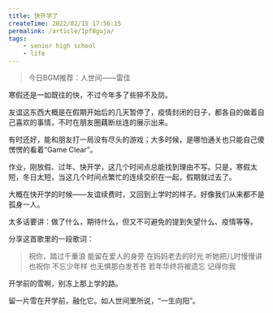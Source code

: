 ```yaml
---
title: 快开学了
createTime: 2022/02/15 17:56:15
permalink: /article/1pf8guja/
tags:
    - senior high school
    - life
---
```


> 今日BGM推荐：人世间——雷佳

寒假还是一如既往的快，不过今年多了些猝不及防。

<!--more-->

友谊这东西大概是在假期开始后的几天暂停了，疫情封闭的日子，都各自的做着自己喜欢的事情，不时在朋友圈藕断丝连的展示出来。

有时还好，能和朋友打一局没有尽头的游戏；大多时候，是哪怕通关也只能自己傻愣愣的看着“Game Clear”。

作业，刚放假、过年、快开学，这几个时间点总能找到理由不写。只是，寒假太短，冬日太短，当这几个时间点繁忙的连续交织在一起，假期就过去了。

大概在快开学的时候——友谊续费时，又回到上学时的样子。好像我们从来都不是孤身一人。

太多话要讲：做了什么，期待什么，但又不可避免的提到失望什么、疫情等等。

分享这首歌里的一段歌词：

>祝你，踏过千重浪
>能留在爱人的身旁
>在妈妈老去的时光
>听她把儿时慢慢讲
>也祝你 不忘少年样
>也无惧那白发苍苍
>若年华终将被遗忘 记得你我

开学前的雪啊，别冻上那上学的路。

留一片雪在开学前，融化它。如人世间里所说，“一生向阳”。
